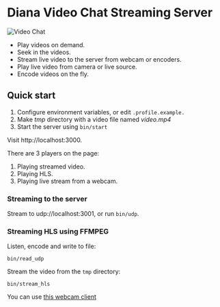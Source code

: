 # Diana Video Chat Streaming Server

![Video Chat](https://github.com/shavit/verbose-parakeet/raw/master/doc/meme.gif?raw=true)

* Play videos on demand.
* Seek in the videos.
* Stream live video to the server from webcam or encoders.
* Play live video from camera or live source.
* Encode videos on the fly.

## Quick start

1. Configure environment variables, or edit `.profile.example.`
2. Make *tmp* directory with a video file named *video.mp4*
3. Start the server using `bin/start`

Visit http://localhost:3000.

There are 3 players on the page:
  1. Playing streamed video.
  2. Playing HLS.
  3. Playing live stream from a webcam.

### Streaming to the server
Stream to udp://localhost:3001, or run `bin/udp`.

### Streaming HLS using FFMPEG

Listen, encode and write to file:
````
bin/read_udp
````

Stream the video from the `tmp` directory:
````
bin/stream_hls
````

You can use [this webcam client](https://github.com/shavit/Monique)
